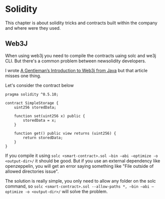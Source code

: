 # Solidity

This chapter is about solidity tricks and contracts built within the company and where were they used.


## Web3J
When using web3j you need to compile the contracts uaing solc and we3j CLI. But there's a common problem between newsolidity developers.

I wrote [A Gentleman’s Introduction to Web3j from Java](https://www.techhq.io/8172/blockchain-development-a-gentlemans-introduction-to-web3j-from-java/) but that article misses one thing.

Let's consider the contract below

```solidity
pragma solidity ^0.5.10;

contract SimpleStorage {
    uint256 storedData;

    function set(uint256 x) public {
        storedData = x;
    }

    function get() public view returns (uint256) {
        return storedData;
    }
}
```
If you compile it using `solc <smart-contract>.sol –bin –abi –optimize -o <output-dir>/` it should be good. But if you use an external dependency like openzeppelin, you will get an error saying something like "File outside of allowed directories issue".

The solution is really simple, you only need to allow any folder on the solc command, so `solc <smart-contract>.sol --allow-paths *, –bin –abi –optimize -o <output-dir>/` will solve the problem.